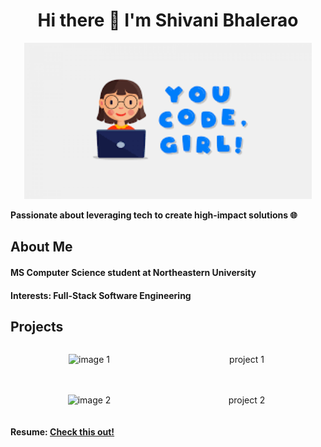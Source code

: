 ### <h1 align="center"> Hi there 👋 I'm Shivani Bhalerao </h1>

<p align="center">
  <img width="460" height="250" src="https://github.com/ShivaniBhalerao/ShivaniBhalerao/blob/main/coding%20girl.png">
</p>

<b> Passionate about leveraging tech to create high-impact solutions 🌐 </b>

<h2> About Me </h2>

<h4> MS Computer Science student at Northeastern University</h4>

<h4> Interests: Full-Stack Software Engineering</h4>

<h2> Projects </h2>

  <!-- First row -->
  <div style="display: flex; flex-direction: row; justify-content: center; align-items: center; width: 100%;">
    <div style="width: 50%; text-align: center;">
      <img src="image 1" alt="image 1" width="80%">
    </div>
    <div style="width: 50%; text-align: center;">
      <p>
        project 1
      </p>
    </div>
  </div>

  <!-- Second row -->
  <div style="display: flex; flex-direction: row; justify-content: center; align-items: center; width: 100%; margin-top: 20px;">
    <div style="width: 50%; text-align: center;">
      <img src="image 2" alt="image 2" width="80%">
    </div>
    <div style="width: 50%; text-align: center;">
      <p>
        project 2
      </p>
    </div>
  </div>

<h4> Resume: <a href="https://github.com/ShivaniBhalerao/ShivaniBhalerao/blob/main/Shivani_Bhalerao.pdf"> Check this out! </a> </h4>

<!--
**ShivaniBhalerao/ShivaniBhalerao** is a ✨ _special_ ✨ repository because its `README.md` (this file) appears on your GitHub profile.

Here are some ideas to get you started:

- 🔭 I’m currently working on ...
- 🌱 I’m currently learning ...
- 👯 I’m looking to collaborate on ...
- 🤔 I’m looking for help with ...
- 💬 Ask me about ...
- 📫 How to reach me: ...
- 😄 Pronouns: ...
- ⚡ Fun fact: ...
![alt text](https://github.com/ShivaniBhalerao/ShivaniBhalerao/blob/main/coding%20girl.png)
-->
